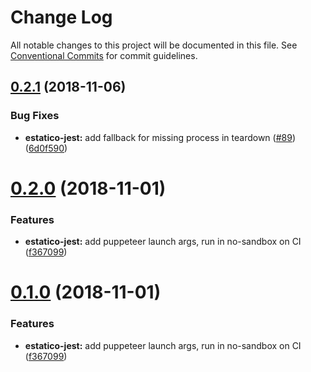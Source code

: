 # Change Log

All notable changes to this project will be documented in this file.
See [Conventional Commits](https://conventionalcommits.org) for commit guidelines.

## [0.2.1](https://github.com/unic/estatico-nou/tree/master/packages/estatico-jest/compare/@unic/estatico-jest@0.2.0...@unic/estatico-jest@0.2.1) (2018-11-06)


### Bug Fixes

* **estatico-jest:** add fallback for missing process in teardown ([#89](https://github.com/unic/estatico-nou/tree/master/packages/estatico-jest/issues/89)) ([6d0f590](https://github.com/unic/estatico-nou/tree/master/packages/estatico-jest/commit/6d0f590))





# [0.2.0](https://github.com/unic/estatico-nou/tree/master/packages/estatico-jest/compare/@unic/estatico-jest@0.0.2...@unic/estatico-jest@0.2.0) (2018-11-01)


### Features

* **estatico-jest:** add puppeteer launch args, run in no-sandbox on CI ([f367099](https://github.com/unic/estatico-nou/tree/master/packages/estatico-jest/commit/f367099))





# [0.1.0](https://github.com/unic/estatico-nou/tree/master/packages/estatico-jest/compare/@unic/estatico-jest@0.0.2...@unic/estatico-jest@0.1.0) (2018-11-01)


### Features

* **estatico-jest:** add puppeteer launch args, run in no-sandbox on CI ([f367099](https://github.com/unic/estatico-nou/tree/master/packages/estatico-jest/commit/f367099))
